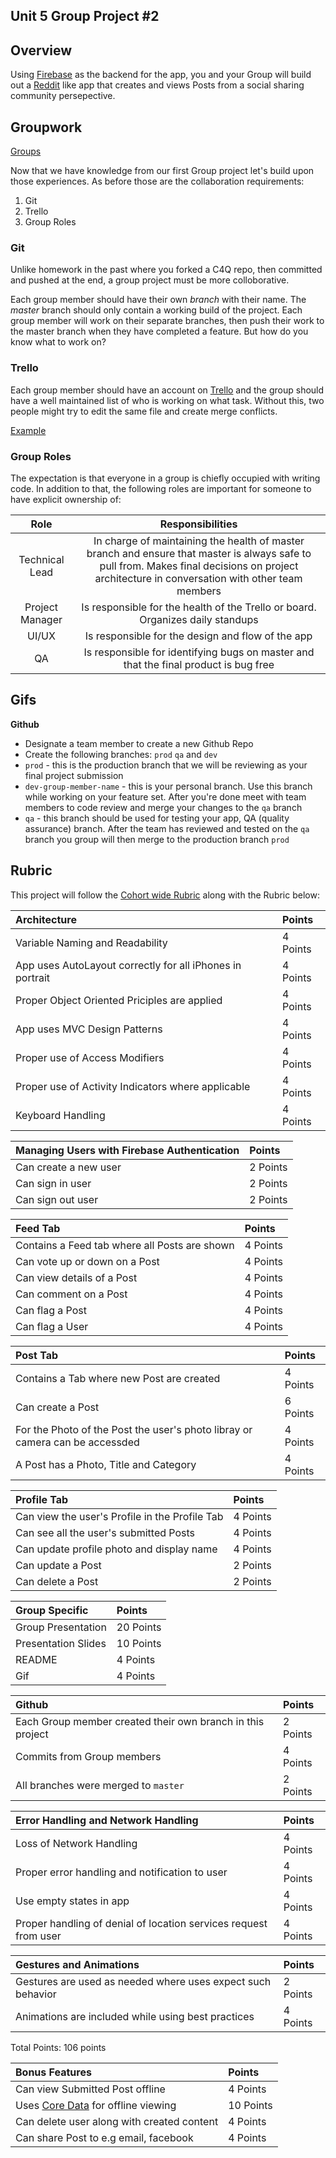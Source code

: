 ## Unit 5 Group Project #2 

## Overview 

Using [Firebase](https://firebase.google.com/docs/ios/setup) as the backend for the app, you and your Group will build out a [Reddit](https://www.reddit.com/) like app that creates and views Posts from a social sharing community persepective. 


## Groupwork

[Groups](https://docs.google.com/spreadsheets/d/1Yn8gLFB6hr33EoBptPgqBqvehTi8C12BKz22GfJ25_Q/edit#gid=1548238064)  

Now that we have knowledge from our first Group project let's build upon those experiences. As before those are the collaboration requirements:

1. Git
2. Trello
3. Group Roles

### Git

Unlike homework in the past where you forked a C4Q repo, then committed and pushed at the end, a group project must be more colloborative.

Each group member should have their own *branch* with their name.  The *master* branch should only contain a working build of the project.  Each group member will work on their separate branches, then push their work to the master branch when they have completed a feature.  But how do you know what to work on?

### Trello

Each group member should have an account on [Trello](https://trello.com/) and the group should have a well maintained list of who is working on what task.  Without this, two people might try to edit the same file and create merge conflicts.

[Example](https://trello.com/b/DnZvFigA/agile-board)


### Group Roles

The expectation is that everyone in a group is chiefly occupied with writing code.  In addition to that, the following roles are important for someone to have explicit ownership of:

|Role|Responsibilities|
|:-------------:|:------------:|
| Technical Lead | In charge of maintaining the health of master branch and ensure that master is always safe to pull from.  Makes final decisions on project architecture in conversation with other team members |
| Project Manager | Is responsible for the health of the Trello or board.  Organizes daily standups |
| UI/UX | Is responsible for the design and flow of the app |
| QA | Is responsible for identifying bugs on master and that the final product is bug free |


## Gifs


**Github**
* Designate a team member to create a new Github Repo
* Create the following branches: ```prod``` ```qa``` and ```dev``` 
* ```prod``` - this is the production branch that we will be reviewing as your final project submission 
* ```dev-group-member-name``` - this is your personal branch. Use this branch while working on your feature set. After you're done meet with team members to code review and merge your changes to the ```qa``` branch 
* ```qa``` - this branch should be used for testing your app, QA (quality assurance) branch. After the team has reviewed and tested on the ```qa``` branch you group will then merge to the production branch ```prod```

 
## Rubric 

This project will follow the [Cohort wide Rubric](https://github.com/C4Q/AC-iOS-Unit5Group2Project/blob/master/Access%20Code%204.0%20Project%20Evaluation%20Rubric%20-%20RUBRIC.pdf) along with the Rubric below: 

|Architecture | Points|
|:----|:---|
|Variable Naming and Readability|4 Points|
|App uses AutoLayout correctly for all iPhones in portrait|4 Points|
|Proper Object Oriented Priciples are applied|4 Points|
|App uses MVC Design Patterns|4 Points|
|Proper use of Access Modifiers|4 Points|
|Proper use of Activity Indicators where applicable|4 Points|
|Keyboard Handling|4 Points|


|Managing Users with Firebase Authentication | Points|
|:----|:---|
|Can create a new user|2 Points|
|Can sign in user|2 Points|
|Can sign out user|2 Points|


|Feed Tab | Points|
|:----|:---|
|Contains a Feed tab where all Posts are shown|4 Points|
|Can vote up or down on a Post|4 Points|
|Can view details of a Post|4 Points|
|Can comment on a Post|4 Points|
|Can flag a Post|4 Points|
|Can flag a User|4 Points|

|Post Tab | Points|
|:----|:---|
|Contains a Tab where new Post are created|4 Points|
|Can create a Post|6 Points|
|For the Photo of the Post the user's photo libray or camera can be accessded|4 Points|
|A Post has a Photo, Title and Category|4 Points|


|Profile Tab | Points|
|:----|:---|
|Can view the user's Profile in the Profile Tab|4 Points|
|Can see all the user's submitted Posts|4 Points|
|Can update profile photo and display name|4 Points|
|Can update a Post|2 Points|
|Can delete a Post|2 Points|

|Group Specific | Points|
|:----|:---|
|Group Presentation|20 Points|
|Presentation Slides|10 Points|
|README|4 Points|
|Gif|4 Points|


|Github | Points|
|:----|:---|
|Each Group member created their own branch in this project|2 Points|
|Commits from Group members|4 Points|
|All branches were merged to ```master```|2 Points|


|Error Handling and Network Handling | Points|
|:----|:---|
|Loss of Network Handling|4 Points|
|Proper error handling and notification to user|4 Points|
|Use empty states in app|4 Points|
|Proper handling of denial of location services request from user|4 Points|


|Gestures and Animations | Points|
|:----|:---|
|Gestures are used as needed where uses expect such behavior|2 Points|
|Animations are included while using best practices|4 Points|

Total Points: 106 points 

|Bonus Features | Points|
|:----|:---|
|Can view Submitted Post offline|4 Points|
|Uses [Core Data](https://developer.apple.com/library/content/documentation/Cocoa/Conceptual/CoreData/index.html) for offline viewing|10 Points|
|Can delete user along with created content|4 Points|
|Can share Post to e.g email, facebook|4 Points|





